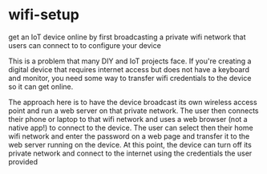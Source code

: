 # wifi-setup
get an IoT device online by first broadcasting a private wifi network that users can connect to to configure your device

This is a problem that many DIY and IoT projects face. If you're
creating a digital device that requires internet access but does not
have a keyboard and monitor, you need some way to transfer wifi
credentials to the device so it can get online.

The approach here is to have the device broadcast its own wireless
access point and run a web server on that private network. The user
then connects their phone or laptop to that wifi network and uses a
web browser (not a native app!) to connect to the device. The user can
select then their home wifi network and enter the password on a web
page and transfer it to the web server running on the device. At this
point, the device can turn off its private network and connect to the
internet using the credentials the user provided

